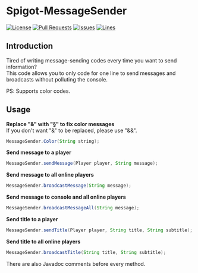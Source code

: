 # Spigot-MessageSender
[![License](https://img.shields.io/badge/license-GPLv3-blue?style=flat-square)](https://www.gnu.org/licenses/gpl-3.0.html) [![Pull Requests](https://img.shields.io/github/issues-pr-closed/katorlys/Spigot-MessageSender?style=flat-square)](https://github.com/katorlys/Spigot-MessageSender/pulls) [![Issues](https://img.shields.io/github/issues-closed/katorlys/Spigot-MessageSender?style=flat-square)](https://github.com/katorlys/Spigot-MessageSender/issues) [![Lines](https://img.shields.io/tokei/lines/github/katorlys/Spigot-MessageSender?style=flat-square)](https://github.com/katorlys/Spigot-MessageSender)

## Introduction
Tired of writing message-sending codes every time you want to send information?<br>
This code allows you to only code for one line to send messages and broadcasts without polluting the console.<br>

PS: Supports color codes.<br>

## Usage
**Replace "&" with "§" to fix color messages**<br>
If you don't want "&" to be replaced, please use "&&".
```java
MessageSender.Color(String string);
```
**Send message to a player**
```java
MessageSender.sendMessage(Player player, String message);
```
**Send message to all online players**
```java
MessageSender.broadcastMessage(String message);
```
**Send message to console and all online players**
```java
MessageSender.broadcastMessageAll(String message);
```
**Send title to a player**
```java
MessageSender.sendTitle(Player player, String title, String subtitle);
```
**Send title to all online players**
```java
MessageSender.broadcastTitle(String title, String subtitle);
```

There are also Javadoc comments before every method.<br>

